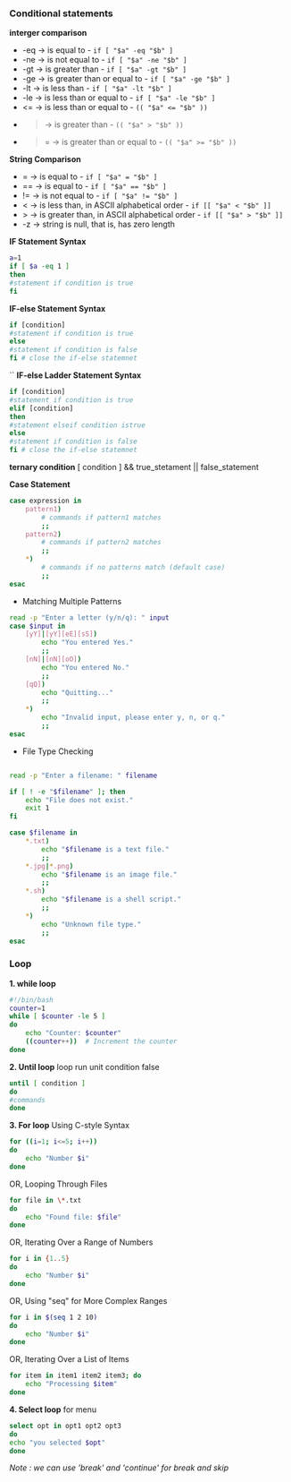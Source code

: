 ### Conditional statements
 **interger comparison**
- \-eq  -> is equal to - `if [ "$a" -eq "$b" ]`
- \-ne  -> is not equal to - `if [ "$a" -ne "$b" ]`
- \-gt  -> is greater than - `if [ "$a" -gt "$b" ]`
- \-ge  -> is greater than or equal to - `if [ "$a" -ge "$b" ]`
- -lt    -> is less than - `if [ "$a" -lt "$b" ]`
- -le   -> is less than or equal to - `if [ "$a" -le "$b" ]`
-  <=  -> is less than or equal to - `(( "$a" <= "$b" ))`
-  >    -> is greater than - `(( "$a" > "$b" ))`
-  >=  -> is greater than or equal to - `(( "$a" >= "$b" ))`

**String Comparison**
- =    -> is equal to - `if [ "$a" = "$b" ]`
- ==  -> is equal to - `if [ "$a" == "$b" ]`
- !=   -> is not equal to - `if [ "$a" != "$b" ]`
- <    -> is less than, in ASCII alphabetical order - `if [[ "$a" < "$b" ]]`
- \>    -> is greater than, in ASCII alphabetical order - `if [[ "$a" > "$b" ]]`
- -z   -> string is null, that is, has zero length

 **IF Statement Syntax**
```bash
a=1
if [ $a -eq 1 ]
then
#statement if condition is true
fi
```

**IF-else Statement Syntax**
```bash
if [condition]
#statement if condition is true
else
#statement if condition is false 
fi # close the if-else statemnet
```
``
**IF-else Ladder Statement Syntax**
```bash
if [condition]
#statement if condition is true
elif [condition]
then
#statement elseif condition istrue
else
#statement if condition is false
fi # close the if-else statemnet
```

**ternary  condition**
[ condition ] && true_stetament || false_statement

**Case Statement**
```bash
case expression in
    pattern1)
        # commands if pattern1 matches
        ;;
    pattern2)
        # commands if pattern2 matches
        ;;
    *)
        # commands if no patterns match (default case)
        ;;
esac

```
- Matching Multiple Patterns
```bash
read -p "Enter a letter (y/n/q): " input
case $input in
    [yY]|[yY][eE][sS])
        echo "You entered Yes."
        ;;
    [nN]|[nN][oO])
        echo "You entered No."
        ;;
    [qQ])
        echo "Quitting..."
        ;;
    *)
        echo "Invalid input, please enter y, n, or q."
        ;;
esac

```
- File Type Checking
```bash

read -p "Enter a filename: " filename

if [ ! -e "$filename" ]; then
    echo "File does not exist."
    exit 1
fi

case $filename in
    *.txt)
        echo "$filename is a text file."
        ;;
    *.jpg|*.png)
        echo "$filename is an image file."
        ;;
    *.sh)
        echo "$filename is a shell script."
        ;;
    *)
        echo "Unknown file type."
        ;;
esac
```


### Loop
**1. while loop**
```bash
#!/bin/bash
counter=1
while [ $counter -le 5 ]
do
    echo "Counter: $counter"
    ((counter++))  # Increment the counter
done
```
**2. Until loop**
loop run unit condition false 
```bash
until [ condition ]
do
#commands
done
```
**3. For loop**
Using C-style Syntax
```bash
for ((i=1; i<=5; i++))
do
    echo "Number $i"
done
```
OR, Looping Through Files
```bash
for file in \*.txt
do
    echo "Found file: $file"
done
```
OR, Iterating Over a Range of Numbers
```bash
for i in {1..5}
do
    echo "Number $i"
done
```
OR, Using "seq" for More Complex Ranges
```bash
for i in $(seq 1 2 10)
do
    echo "Number $i"
done
```
OR, Iterating Over a List of Items
```bash
for item in item1 item2 item3; do
    echo "Processing $item"
done
```
**4. Select loop**
for menu 
```bash
select opt in opt1 opt2 opt3
do
echo "you selected $opt"
done
```

*Note : we can use 'break' and 'continue' for break and skip*